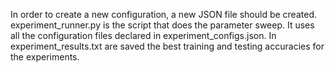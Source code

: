 In order to create a new configuration, a new JSON file should be created. experiment_runner.py is the script that does the parameter sweep. It uses all the configuration files declared in experiment_configs.json. In experiment_results.txt are saved the best training and testing accuracies for the experiments.